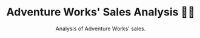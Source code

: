 <div align="center">

  # Adventure Works' Sales Analysis 🚴‍♂️
  Analysis of Adventure Works' sales.

</div>
